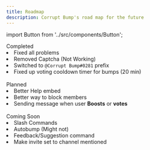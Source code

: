```yaml
---
title: Roadmap
description: Corrupt Bump's road map for the future
---
```

import Button from '../src/components/Button';

<div className="roadmap-completed">
  <div className="title">
  Completed
  </div>
  <li>Fixed all problems</li>
  <li>Removed Captcha (Not Working)</li>
  <li>Switched to <code>@Corrupt Bump#0281</code> prefix</li>
  <li>Fixed up voting cooldown timer for bumps (20 min)</li>
</div>
<br/>
<div className="roadmap-planned">
  <div className="title">
  Planned
  </div>
  <li>Better Help embed</li>
  <li>Better way to block members</li>
  <li>Sending message when user <strong>Boosts</strong> or <strong>votes</strong></li>
</div>
<br/>
<div className="roadmap-coming-soon">
  <div className="title">
  Coming Soon
  </div>
  <li>Slash Commands</li>
  <li>Autobump (Might not)</li>
  <li>Feedback/Suggestion command</li>
  <li>Make invite set to channel mentioned</li>
</div>

